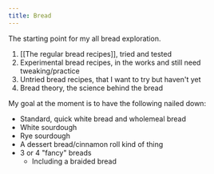 ```yaml
---
title: Bread
---
```


The starting point for my all bread exploration.

1. [[The regular bread recipes]], tried and tested
2. Experimental bread recipes, in the works and still need tweaking/practice
3. Untried bread recipes, that I want to try but haven't yet
4. Bread theory, the science behind the bread

My goal at the moment is to have the following nailed down:

- Standard, quick white bread and wholemeal bread
- White sourdough
- Rye sourdough
- A dessert bread/cinnamon roll kind of thing
- 3 or 4 "fancy" breads
  - Including a braided bread
